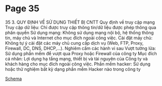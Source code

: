 # Page 35

35
3. QUY ĐỊNH VỀ SỬ DỤNG THIẾT BỊ CNTT
Quy định về truy cập 
mạng
Truy cập dữ liệu: Chỉ được truy cập thông tin/dữ liệu được phép thông qua phân 
quyền
Sử dụng mạng: Không sử dụng mạng nội bộ, hệ thống thông tin, máy chủ và Internet 
cho mục đích ngoài công việc.
Cài đặt máy chủ: Không tự ý cài đặt các máy chủ cung cấp dịch vụ (Web, FTP, Proxy, 
Firewall, DC, DNS, DHCP,…).
Nghiêm cấm các hành vi 
sau
Vượt tường lửa: Sử dụng phần mềm để vượt qua Proxy hoặc Firewall của công 
ty
Mục đích cá nhân: Lợi dụng hạ tầng mạng, thiết bị và tài nguyên của Công ty và 
khách hàng cho mục đích ngoài công việc.
Phần mềm hacker: Sử dụng hoặc thử nghiệm bất kỳ dạng phần mềm Hacker nào trong 
công ty

[Schema](page_35_img1.png)
